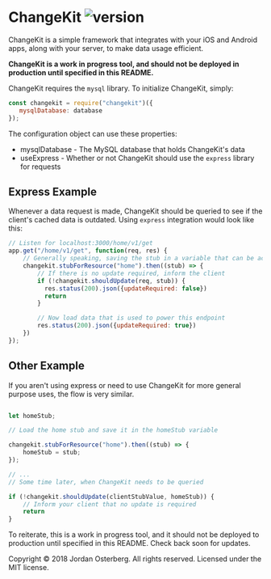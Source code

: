 # ChangeKit  ![version](https://img.shields.io/badge/version-1.0.9-red.svg)
 ChangeKit is a simple framework that integrates with your iOS and Android apps, along with your server, to make data usage efficient.
 
 **ChangeKit is a work in progress tool, and should not be deployed in production until specified in this README.**
 
 ChangeKit requires the `mysql` library. To initialize ChangeKit, simply:
 ```javascript
const changekit = require("changekit")({
    mysqlDatabase: database
});
```

The configuration object can use these properties:
* mysqlDatabase - The MySQL database that holds ChangeKit's data
* useExpress - Whether or not ChangeKit should use the `express` library for requests 

## Express Example

Whenever a data request is made, ChangeKit should be queried to see if the client's cached data is outdated. Using `express` integration would look like this:
```javascript
// Listen for localhost:3000/home/v1/get
app.get("/home/v1/get", function(req, res) {
    // Generally speaking, saving the stub in a variable that can be accessed later and in future subsequent requests is a good idea
    changekit.stubForResource("home").then((stub) => {
        // If there is no update required, inform the client 
        if (!changekit.shouldUpdate(req, stub)) {
          res.status(200).json({updateRequired: false})
          return
        }

        // Now load data that is used to power this endpoint
        res.status(200).json({updateRequired: true})
    })
});
```  

## Other Example

If you aren't using express or need to use ChangeKit for more general purpose uses, the flow is very similar.
```javascript

let homeStub;

// Load the home stub and save it in the homeStub variable

changekit.stubForResource("home").then((stub) => {
    homeStub = stub; 
});

// ...
// Some time later, when ChangeKit needs to be queried 

if (!changekit.shouldUpdate(clientStubValue, homeStub)) {
    // Inform your client that no update is required
    return
}

```  

To reiterate, this is a work in progress tool, and it should not be deployed to production until specified in this README. Check back soon for updates.

Copyright © 2018 Jordan Osterberg. All rights reserved. Licensed under the MIT license.
